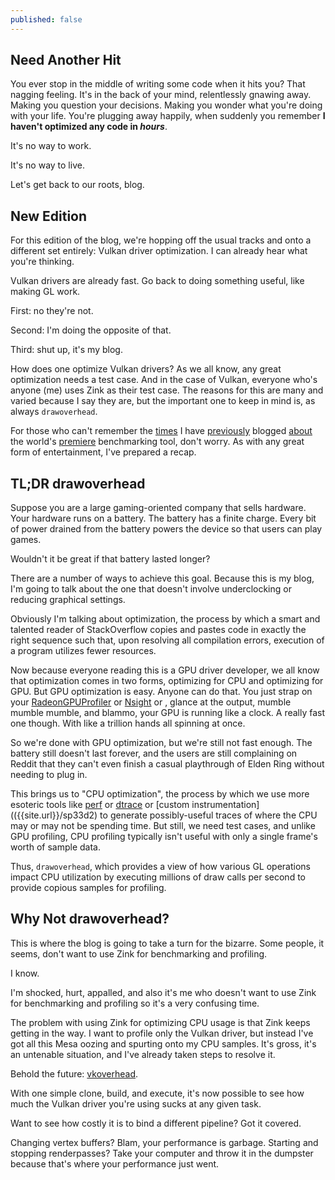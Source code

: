 ```yaml
---
published: false
---
```

## Need Another Hit

You ever stop in the middle of writing some code when it hits you? That nagging feeling. It's in the back of your mind, relentlessly gnawing away. Making you question your decisions. Making you wonder what you're doing with your life. You're plugging away happily, when suddenly you remember **I haven't optimized any code in *hours***.

It's no way to work.

It's no way to live.

Let's get back to our roots, blog.

## New Edition
For this edition of the blog, we're hopping off the usual tracks and onto a different set entirely: Vulkan driver optimization. I can already hear what you're thinking.

Vulkan drivers are already fast. Go back to doing something useful, like making GL work.

First: no they're not.

Second: I'm doing the opposite of that.

Third: shut up, it's my blog.

How does one optimize Vulkan drivers? As we all know, any great optimization needs a test case. And in the case of Vulkan, everyone who's anyone (me) uses Zink as their test case. The reasons for this are many and varied because I say they are, but the important one to keep in mind is, as always `drawoverhead`.

For those who can't remember the [times]({{site.url}}/hold-em) I have [previously]({{site.url}}/overhead) blogged [about]({{site.url}}/layin-that-pipe) the world's [premiere]({{site.url}}/description) benchmarking tool, don't worry. As with any great form of entertainment, I've prepared a recap.

## TL;DR drawoverhead
Suppose you are a large gaming-oriented company that sells hardware. Your hardware runs on a battery. The battery has a finite charge. Every bit of power drained from the battery powers the device so that users can play games.

Wouldn't it be great if that battery lasted longer?

There are a number of ways to achieve this goal. Because this is my blog, I'm going to talk about the one that doesn't involve underclocking or reducing graphical settings.

Obviously I'm talking about optimization, the process by which a smart and talented reader of StackOverflow copies and pastes code in exactly the right sequence such that, upon resolving all compilation errors, execution of a program utilizes fewer resources.

Now because everyone reading this is a GPU driver developer, we all know that optimization comes in two forms, optimizing for CPU and optimizing for GPU. But GPU optimization is easy. Anyone can do that. You just strap on your [RadeonGPUProfiler](https://gpuopen.com/rgp/) or [Nsight](https://developer.nvidia.com/nsight-graphics) or <insert Intel tool name here>, glance at the output, mumble mumble mumble, and blammo, your GPU is running like a clock. A really fast one though. With like a trillion hands all spinning at once.

So we're done with GPU optimization, but we're still not fast enough. The battery still doesn't last forever, and the users are still complaining on Reddit that they can't even finish a casual playthrough of Elden Ring without needing to plug in.

This brings us to "CPU optimization", the process by which we use more esoteric tools like [perf](http://www.brendangregg.com/perf.html) or [dtrace](http://dtrace.org/blogs/about/) or [custom instrumentation](({{site.url}}/sp33d2) to generate possibly-useful traces of where the CPU may or may not be spending time. But still, we need test cases, and unlike GPU profiling, CPU profiling typically isn't useful with only a single frame's worth of sample data.

Thus, `drawoverhead`, which provides a view of how various GL operations impact CPU utilization by executing millions of draw calls per second to provide copious samples for profiling.

## Why Not drawoverhead?
This is where the blog is going to take a turn for the bizarre. Some people, it seems, don't want to use Zink for benchmarking and profiling.
  
I know.
  
I'm shocked, hurt, appalled, and also it's me who doesn't want to use Zink for benchmarking and profiling so it's a very confusing time.
  
The problem with using Zink for optimizing CPU usage is that Zink keeps getting in the way. I want to profile only the Vulkan driver, but instead I've got all this Mesa oozing and spurting onto my CPU samples. It's gross, it's an untenable situation, and I've already taken steps to resolve it.
  
Behold the future: [vkoverhead](https://github.com/zmike/vkoverhead).
  
With one simple clone, build, and execute, it's now possible to see how much the Vulkan driver you're using sucks at any given task.
  
Want to see how costly it is to bind a different pipeline? Got it covered.
  
  Changing vertex buffers? Blam, your performance is garbage. Starting and stopping renderpasses? Take your computer and throw it in the dumpster because that's where your performance just went.